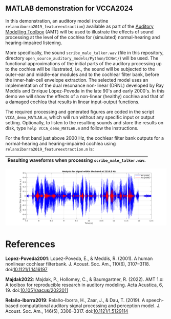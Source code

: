 ## MATLAB demonstration for VCCA2024

In this demonstration, an auditory model (routine ``relanoiborra2019_featureextraction``) available as part of the [Auditory Modelling Toolbox](https://www.amtoolbox.org/) (AMT) will be used to illustrate the effects of sound processing at the level of the cochlea for (simulated) normal-hearing and hearing-impaired listening.

More specifically, the sound ``scribe_male_talker.wav`` (file in this repository, directory ``open_source_auditory_models/Python/ICNet/``) will be used. The functional approximations of the initial parts of the auditory processing up to the cochlea will be illustrated, i.e., the sound will be subjected to the outer-ear and middle-ear modules and to the cochlear filter bank, before the inner-hair-cell envelope extraction. The selected model uses an implementation of the dual resonance non-linear (DRNL) developed by Ray Meddis and Enrique López-Poveda in the late 90's and early 2000's. In this demo we will show the effects of a non-linear (healthy) cochlea and that of a damaged cochlea that results in linear input-output functions.

The required processing and generated figures are coded in the script ``VCCA_demo_MATLAB.m``, which will run without any specific input or output setting. Optionally, to listen to the resulting sounds and store the results on disk, type ``help VCCA_demo_MATLAB.m`` and follow the instructions.

For the first band just above 2000 Hz, the cochlear filter bank outputs for a normal-hearing and hearing-impaired cochlea using ``relanoiborra2019_featureextraction.m`` is:

Resulting waveforms when processing ``scribe_male_talker.wav``.|  
:-------------------------:|
![](outputs/figForDemo-relanoiborra2019.png)   


# References
**Lopez-Poveda2001**: Lopez-Poveda, E., & Meddis, R. (2001). A human nonlinear cochlear filterbank. J. Acoust. Soc. Am., 110(6), 3107–3118. doi:[10.1121/1.1416197](https://doi.org/10.1121/1.1416197)

**Majdak2022**: Majdak, P., Hollomey, C., & Baumgartner, R. (2022). AMT 1.x: A toolbox for reproducible research in auditory modeling. Acta Acustica, 6, 19. doi:[10.1051/aacus/2022011](https://doi.org/10.1051/aacus/2022011)

**Relaño-Iborra2019**: Relaño-Iborra, H., Zaar, J., & Dau, T. (2019). A speech-based computational auditory signal processing and perception model. J. Acoust. Soc. Am., 146(5), 3306–3317. doi:[10.1121/1.5129114](https://doi.org/10.1121/1.5129114)
